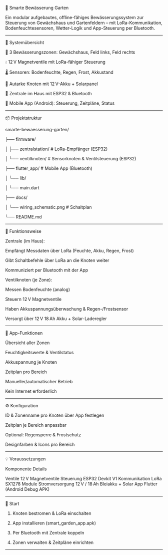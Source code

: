 
🌿 Smarte Bewässerung Garten

Ein modular aufgebautes, offline-fähiges Bewässerungssystem zur Steuerung von Gewächshaus und Gartenfeldern – mit LoRa-Kommunikation, Bodenfeuchtesensoren, Wetter-Logik und App-Steuerung per Bluetooth.


---

🔧 Systemübersicht

🌱 3 Bewässerungszonen: Gewächshaus, Feld links, Feld rechts

💧 12 V Magnetventile mit LoRa-fähiger Steuerung

🌡️ Sensoren: Bodenfeuchte, Regen, Frost, Akkustand

🔋 Autarke Knoten mit 12 V-Akku + Solarpanel

📶 Zentrale im Haus mit ESP32 & Bluetooth

📱 Mobile App (Android): Steuerung, Zeitpläne, Status



---

📦 Projektstruktur

smarte-bewaesserung-garten/

├── firmware/

│    ├── zentralstation/         # LoRa-Empfänger (ESP32)

│    └── ventilknoten/           # Sensorknoten & Ventilsteuerung (ESP32)

├── flutter_app/                # Mobile App (Bluetooth)

│    └── lib/

│        └── main.dart

├── docs/

│    └── wiring_schematic.png    # Schaltplan

 └── README.md



---

🧠 Funktionsweise

Zentrale (im Haus):

Empfängt Messdaten über LoRa (Feuchte, Akku, Regen, Frost)

Gibt Schaltbefehle über LoRa an die Knoten weiter

Kommuniziert per Bluetooth mit der App


Ventilknoten (je Zone):

Messen Bodenfeuchte (analog)

Steuern 12 V Magnetventile

Haben Akkuspannungsüberwachung & Regen-/Frostsensor

Versorgt über 12 V 18 Ah Akku + Solar-Laderegler




---

📱 App-Funktionen

Übersicht aller Zonen

Feuchtigkeitswerte & Ventilstatus

Akkuspannung je Knoten

Zeitplan pro Bereich

Manueller/automatischer Betrieb

Kein Internet erforderlich



---

⚙️ Konfiguration

ID & Zonenname pro Knoten über App festlegen

Zeitplan je Bereich anpassbar

Optional: Regensperre & Frostschutz

Designfarben & Icons pro Bereich



---

💡 Voraussetzungen

Komponente	Details

Ventile	12 V Magnetventile
Steuerung	ESP32 Devkit V1
Kommunikation	LoRa SX1278 Module
Stromversorgung	12 V / 18 Ah Bleiakku + Solar
App	Flutter (Android Debug APK)



---

🚀 Start

1. Knoten bestromen & LoRa einschalten


2. App installieren (smart_garden_app.apk)


3. Per Bluetooth mit Zentrale koppeln


4. Zonen verwalten & Zeitpläne einrichten


---



 
